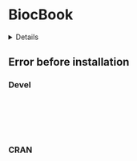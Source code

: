 # BiocBook

<details>

* Version: NA
* GitHub: NA
* Source code: https://github.com/cran/BiocBook
* Number of recursive dependencies: 87

Run `revdepcheck::cloud_details(, "BiocBook")` for more info

</details>

## Error before installation

### Devel

```






```
### CRAN

```






```
